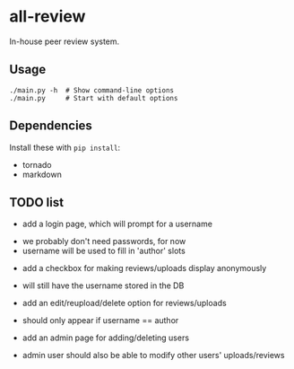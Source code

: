 # all-review
In-house peer review system.

## Usage

    ./main.py -h  # Show command-line options
    ./main.py     # Start with default options

## Dependencies

Install these with `pip install`:

 * tornado
 * markdown


## TODO list

 * add a login page, which will prompt for a username
  - we probably don't need passwords, for now
  - username will be used to fill in 'author' slots
 * add a checkbox for making reviews/uploads display anonymously
  - will still have the username stored in the DB
 * add an edit/reupload/delete option for reviews/uploads
  - should only appear if username == author
 * add an admin page for adding/deleting users
  - admin user should also be able to modify other users' uploads/reviews
